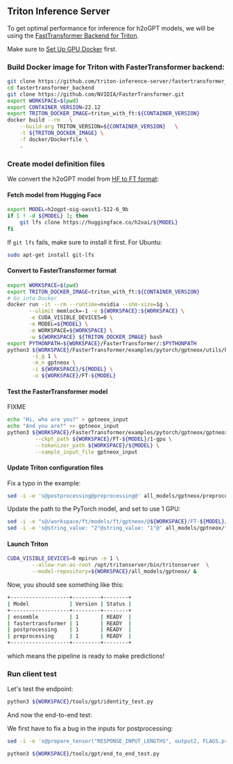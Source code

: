 ## Triton Inference Server

To get optimal performance for inference for h2oGPT models, we will be using the [FastTransformer Backend for Triton](https://github.com/triton-inference-server/fastertransformer_backend/).

Make sure to [Set Up GPU Docker](README_DOCKER.md#setup-docker-for-gpus) first.

### Build Docker image for Triton with FasterTransformer backend:

```bash
git clone https://github.com/triton-inference-server/fastertransformer_backend.git
cd fastertransformer_backend
git clone https://github.com/NVIDIA/FasterTransformer.git
export WORKSPACE=$(pwd)
export CONTAINER_VERSION=22.12
export TRITON_DOCKER_IMAGE=triton_with_ft:${CONTAINER_VERSION}
docker build --rm   \
    --build-arg TRITON_VERSION=${CONTAINER_VERSION}   \
    -t ${TRITON_DOCKER_IMAGE} \
    -f docker/Dockerfile \
    .
```

### Create model definition files

We convert the h2oGPT model from [HF to FT format](https://github.com/NVIDIA/FasterTransformer/pull/569):

####  Fetch model from Hugging Face
```bash
export MODEL=h2ogpt-oig-oasst1-512-6_9b
if [ ! -d ${MODEL} ]; then
    git lfs clone https://huggingface.co/h2oai/${MODEL}
fi
```
If `git lfs` fails, make sure to install it first. For Ubuntu:
```bash
sudo apt-get install git-lfs
```

####  Convert to FasterTransformer format

```bash
export WORKSPACE=$(pwd)
export TRITON_DOCKER_IMAGE=triton_with_ft:${CONTAINER_VERSION}
# Go into Docker
docker run -it --rm --runtime=nvidia --shm-size=1g \
       --ulimit memlock=-1 -v ${WORKSPACE}:${WORKSPACE} \
       -e CUDA_VISIBLE_DEVICES=0 \
       -e MODEL=${MODEL} \
       -e WORKSPACE=${WORKSPACE} \
       -w ${WORKSPACE} ${TRITON_DOCKER_IMAGE} bash
export PYTHONPATH=${WORKSPACE}/FasterTransformer/:$PYTHONPATH
python3 ${WORKSPACE}/FasterTransformer/examples/pytorch/gptneox/utils/huggingface_gptneox_convert.py \
        -i_g 1 \
        -m_n gptneox \
        -i ${WORKSPACE}/${MODEL} \
        -o ${WORKSPACE}/FT-${MODEL}
```

####  Test the FasterTransformer model

FIXME
```bash
echo "Hi, who are you?" > gptneox_input
echo "And you are?" >> gptneox_input
python3 ${WORKSPACE}/FasterTransformer/examples/pytorch/gptneox/gptneox_example.py \
         --ckpt_path ${WORKSPACE}/FT-${MODEL}/1-gpu \
         --tokenizer_path ${WORKSPACE}/${MODEL} \
         --sample_input_file gptneox_input
```

#### Update Triton configuration files

Fix a typo in the example:
```bash
sed -i -e 's@postprocessing@preprocessing@' all_models/gptneox/preprocessing/config.pbtxt
```

Update the path to the PyTorch model, and set to use 1 GPU:
```bash
sed -i -e "s@/workspace/ft/models/ft/gptneox/@${WORKSPACE}/FT-${MODEL}/1-gpu@" all_models/gptneox/fastertransformer/config.pbtxt
sed -i -e 's@string_value: "2"@string_value: "1"@' all_models/gptneox/fastertransformer/config.pbtxt
```

#### Launch Triton

```bash
CUDA_VISIBLE_DEVICES=0 mpirun -n 1 \
        --allow-run-as-root /opt/tritonserver/bin/tritonserver  \
        --model-repository=${WORKSPACE}/all_models/gptneox/ &
```

Now, you should see something like this:
```bash
+-------------------+---------+--------+
| Model             | Version | Status |
+-------------------+---------+--------+
| ensemble          | 1       | READY  |
| fastertransformer | 1       | READY  |
| postprocessing    | 1       | READY  |
| preprocessing     | 1       | READY  |
+-------------------+---------+--------+
```
which means the pipeline is ready to make predictions!

### Run client test

Let's test the endpoint:
```bash
python3 ${WORKSPACE}/tools/gpt/identity_test.py
```

And now the end-to-end test:

We first have to fix a bug in the inputs for postprocessing:
```bash
sed -i -e 's@prepare_tensor("RESPONSE_INPUT_LENGTHS", output2, FLAGS.protocol)@prepare_tensor("sequence_length", output1, FLAGS.protocol)@' ${WORKSPACE}/tools/gpt/end_to_end_test.py
```

```bash
python3 ${WORKSPACE}/tools/gpt/end_to_end_test.py
```


